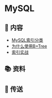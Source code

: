 # MySQL
## 📖 内容
- [MySQL索引分类](mysql-index-1.md)
- [为什么使用B+Tree](mysql-index-2.md)
- [索引实战](mysql-index-3.md)
## 📚 资料

## 🚪 传送

<Vssue :title="$title" />